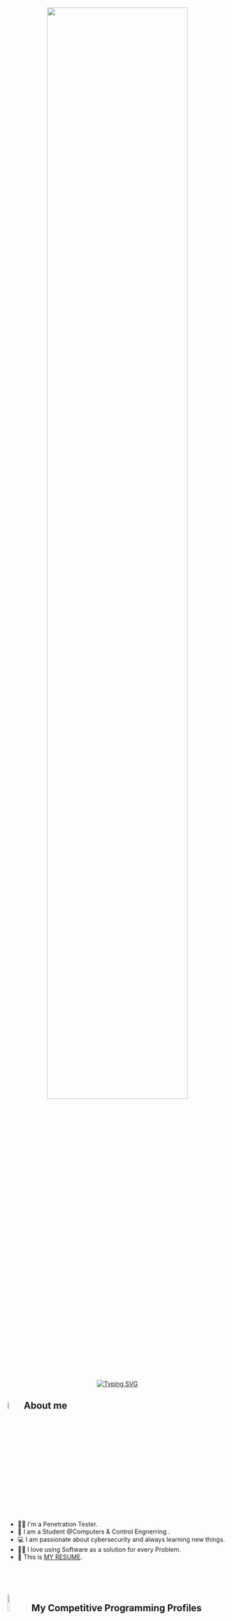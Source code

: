 <h1 align="center"><img src="https://i.postimg.cc/YSVCgVGC/Hi-I-m-Ziad-Mohamed-1.gif" width="80%"> 
<!-- <img src="https://media.giphy.com/media/hvRJCLFzcasrR4ia7z/giphy.gif" width="5%"> -->
</h1>


<p align="center">
  <a href="https://git.io/typing-svg"><img src="https://readme-typing-svg.demolab.com?font=Fira+Code&pause=1000&color=D2A306&center=true&vCenter=true&random=false&width=600&lines=I+am+Penetration+Tester+%40DEPI;2nd+Place+at+IEEE+Egypt+AP-S+%2F+MTT-S+Joint+Chapter;3rd+Place+at+Orange+Digital+Center;Winner+at+NASA+Space+Apps+Cairo;Always+learning+new+things;Using+Software+as+a+solution+for+every+Problem" alt="Typing SVG" /></a>


</p>

## <img src = "https://i.pinimg.com/originals/3f/7e/4e/3f7e4eff7c96e9fe4b8b4b1ff3f7bdb5.gif" width = 6.5%> About me

<!-- <img align="right" src="https://i.postimg.cc/VNb8yNvz/Brown-UI-Frame-Types-of-Quadrilaterals-Who-am-I-Game-Presentation-3.png" width=20%> -->

- 👨‍💻 I'm a Penetration Tester.
- :school: I am a Student @Computers & Control Engnerring .
- :computer: I am passionate about cybersecurity and always learning new things.
- ✍🏻 I love using Software as a solution for every Problem.
- :thinking: This is [MY RESUME](https://drive.google.com/file/d/1eU5wDk_DQVDH2NpAKMmVX4JIakW_7HnM/view?usp=sharing).
<be>


<br><br>
## <img src="https://media4.giphy.com/media/dMLmQfCO7lCA2gX3tw/giphy.gif?cid=ecf05e47ak6mwfu812269zzr8ydv529109qzpb8rszwnja9e&rid=giphy.gif&ct=s" width=10%> My Competitive Programming Profiles

<div align="center" width="100%">
  <a href="https://www.spaceappschallenge.org/"><img src="https://i.postimg.cc/jjYfNLG1/space-apps-cairo-7m-Te-Oti-width-500.jpg" alt="Nasa Space Apps Cairo" width="8%"/></a>
  &emsp; 
  <a href="https://r8.ieee.org/egypt-apmtt/?fbclid=IwY2xjawHMGgxleHRuA2FlbQIxMAABHSsD17TOzmKFqQo8zYZ5dujbIknrzdXV2_hCaTbM642VCJYsWUWFVA3csQ_aem_HLduMsbZR_M_8Ll611aYvg"><img src="https://i.postimg.cc/2j9BGHsh/My-Chapter-Logo-1.png" alt="IEEE Egypt AP-S / MTT-S Joint Chapter " width="12%"/></a>
  &emsp;
  <a href="https://www.orangedigitalcenters.com/country/EG/home"><img src="https://i.postimg.cc/1zSgXbFh/images.png" alt="Orange Digital Center" width="6%"/></a>
  &emsp;
  <a href="https://acpc.global/"><img src="https://i.postimg.cc/BZzXHjFC/ACPC-LOGO-n-1-209x300.png" alt="ACPC" width="4%"/></a>
  &emsp;
</div>

## <img src="https://github.com/7oSkaaa/7oSkaaa/blob/main/Images/Connect-with-me.gif?raw=true" width="10%"> Connect with me
<p align="center">
	<a href="mziad@gmail.com"><img img src="https://img.shields.io/badge/gmail-%23EA4335.svg?style=plastic&logo=gmail&logoColor=white" alt="Gmail"/></a>
	<a href="https://github.com/zeyad-mohamedd"><img src="https://img.shields.io/badge/github-%23181717.svg?style=plastic&logo=github&logoColor=white" alt="GitHub"/></a>
	<a href="https://wa.me/0201013358588"><img src="https://img.shields.io/badge/whatsapp-%2325D366.svg?style=plastic&logo=whatsapp&logoColor=white" alt="Whatsapp"/></a>
	<a href="www.linkedin.com/in/ziad-mohamed-759a73240"><img src="https://img.shields.io/badge/linkedin-%230A66C2.svg?style=plastic&logo=linkedin&logoColor=white" alt="LinkedIn"/></a>
	<a href="https://www.facebook.com/ziiadmohamedtaha"><img src="https://img.shields.io/badge/facebook-%231877F2.svg?style=plastic&logo=facebook&logoColor=white" alt="Facebook"/></a>
	<a href="https://www.instagram.com/ziadtahaaa/"><img src="https://img.shields.io/badge/instagram-%23E4405F.svg?style=plastic&logo=instagram&logoColor=white" alt="Instagram"/></a>
	<a href="https://msng.link/o/?ziadtahaaa"><img src="https://img.shields.io/badge/snapchat-%23FFFC00.svg?style=plastic&logo=snapchat&logoColor=black" alt="Snap Chat"/></a>
</p>




## <img src="https://media2.giphy.com/media/QssGEmpkyEOhBCb7e1/giphy.gif?cid=ecf05e47a0n3gi1bfqntqmob8g9aid1oyj2wr3ds3mg700bl&rid=giphy.gif" width ="3%"> My Skills

### <img src = "https://github.com/7oSkaaa/7oSkaaa/blob/main/Images/Programming_Languages.gif?raw=true" width=5%> Programming languages

<p align="center"> 
  &emsp; 
  <a href="https://www.cprogramming.com/" target="_blank"> 
    <img alt="C" src="https://img.shields.io/badge/C%20-%232370ED.svg?style=plastic&logo=c&logoColor=white">
  </a> 
  &emsp;
  <a href="https://www.w3schools.com/cpp/" target="_blank"> 
    <img alt="C++" src="https://img.shields.io/badge/C++%20-%2300599C.svg?style=plastic&logo=c%2B%2B&logoColor=white">
  </a> 
  &emsp;
  <a href="https://developer.mozilla.org/en-US/docs/Web/JavaScript" target="_blank"> 
     <img alt="JavaScript" src="https://img.shields.io/badge/JavaScript%20-%23F7DF1E.svg?style=plastic&logo=javascript&logoColor=black">
   </a>
  &emsp;
  <a href="https://www.java.com" target="_blank"> 
    <img alt="Java" src="https://img.shields.io/badge/Java-%23007396.svg?style=plastic&logo=java&logoColor=white">
  </a>
  &emsp;
   <a href="https://www.python.org" target="_blank">
    <img alt="Python" src="https://img.shields.io/badge/Python%20-%2314354C.svg?style=plastic&logo=python&logoColor=white">
  </a>
</p>
 
 ### <img src = "https://github.com/7oSkaaa/7oSkaaa/blob/main/Images/Software_Tools.gif?raw=true" width=5%>  Software & Tools

<p align="center">
  &emsp; <a href="#"><img alt="Git" src="https://img.shields.io/badge/Git%20-%23F05033.svg?style=plastic&logo=git&logoColor=white"></a> 
  &emsp; <a href="#"><img alt="GitHub" src="https://img.shields.io/badge/github-%23181717.svg?style=plastic&logo=github&logoColor=white"></a> 
  &emsp; <a href="#"><img alt="Markdown" src="https://img.shields.io/badge/Markdown-000000?style=plastic&logo=markdown&logoColor=white"></a> 
  &emsp; <a href="#"><img alt="JSON" src="https://img.shields.io/badge/json-%23000000.svg?style=plastic&logo=json&logoColor=white"></a> 
  &emsp; <a href="#"><img src="https://img.shields.io/badge/mysql-%234479A1.svg?&style=plastic&logo=mysql&logoColor=white"/></a> 
</p>

 ### <img src = "https://github.com/7oSkaaa/7oSkaaa/blob/main/Images/OS.gif?raw=true" width=5%>  Operating Systems 
<p align="center">
  &emsp;
    <a href="#"><img src="https://img.shields.io/badge/Linux-FCC624?style=plastic&logo=linux&logoColor=black"></a>
  &emsp;
    <a href="#"><img src="https://img.shields.io/badge/Ubuntu-E95420?style=plastic&logo=ubuntu&logoColor=white"></a>
  &emsp;
    <a href="#"><img src="https://img.shields.io/badge/Windows-0078D6?style=plastic&logo=windows&logoColor=white"></a>
  
</p>

<br> 


